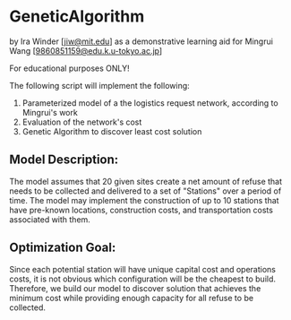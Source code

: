 # GeneticAlgorithm
by Ira Winder [jiw@mit.edu] as a demonstrative learning aid for Mingrui Wang [9860851159@edu.k.u-tokyo.ac.jp]

For educational purposes ONLY!

The following script will implement the following:
1. Parameterized model of a the logistics request network,  according to Mingrui's work
2. Evaluation of the network's cost
3. Genetic Algorithm to discover least cost solution
 
## Model Description:
The model assumes that 20 given sites create a net amount of refuse that needs to be collected and delivered to a set of "Stations" over a period of time. The model may implement the construction of up to 10 stations that have pre-known locations,  construction costs,  and transportation costs associated with them. 

## Optimization Goal: 
Since each potential station will have unique capital cost and operations costs,  it is not obvious which configuration will be the cheapest to build. Therefore,  we build our model to discover solution that achieves the minimum cost while providing enough capacity for all refuse to be collected.
